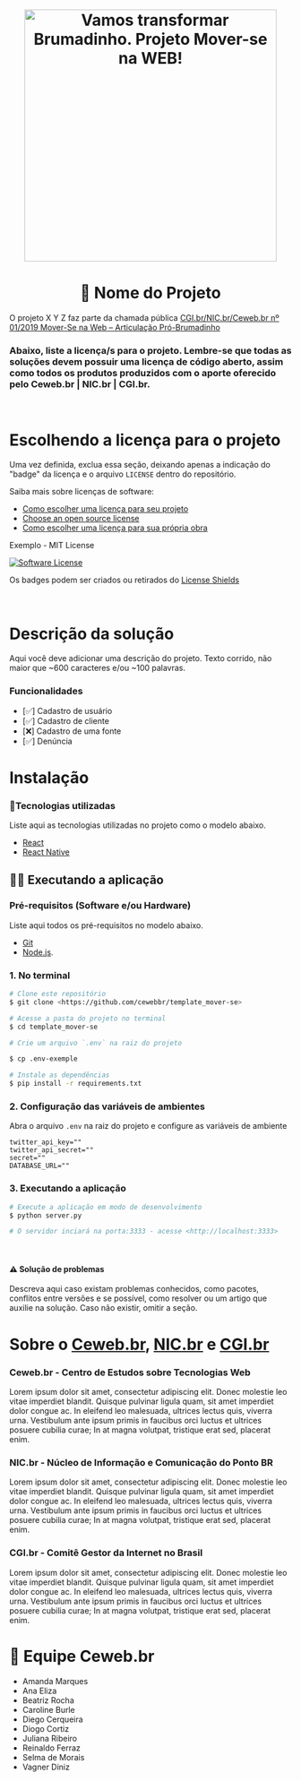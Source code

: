 <h1 align="center"><img src="https://ceweb.br/media/imgs/Moverse_na_Web_banner-site.jpg" alt="Vamos transformar Brumadinho. Projeto Mover-se na WEB!" width="450" height="auto"></h1>

<h1 align="center"> 🚀 Nome do Projeto </h1>

O projeto X Y Z faz parte da chamada pública [CGI.br/NIC.br/Ceweb.br nº 01/2019
Mover-Se na Web – Articulação Pró-Brumadinho](https://ceweb.br/projetos/chamada.html)

### Abaixo, liste a licença/s para o projeto. Lembre-se que todas as soluções devem possuir uma licença de código aberto, assim como todos os produtos produzidos com o aporte oferecido pelo Ceweb.br | NIC.br | CGI.br.

<br/>

# Escolhendo a licença para o projeto

Uma vez definida, exclua essa seção, deixando apenas a indicação do "badge" da licença e o arquivo `LICENSE` dentro do repositório.

Saiba mais sobre licenças de software:
- [Como escolher uma licença para seu projeto
](https://www.alura.com.br/artigos/como-escolher-uma-licenca-para-seu-projeto)
- [Choose an open source license](https://choosealicense.com/)
- [Como escolher uma licença para sua própria obra](https://www.gnu.org/licenses/license-recommendations.pt-br.html)

Exemplo - MIT License

[![Software License](https://img.shields.io/badge/license-MIT-lightgrey.svg)](https://github.com/mas-cli/mas/blob/main/LICENSE)

Os badges podem ser criados ou retirados do [License Shields](https://shields.io/category/license)

<br/>


#  Descrição da solução



Aqui você deve adicionar uma descrição do projeto. Texto corrido, não maior que ~600 caracteres e/ou ~100 palavras.

### Funcionalidades

- [✅] Cadastro de usuário
- [✅] Cadastro de cliente
- [❌] Cadastro de uma fonte
- [✅] Denúncia

#  Instalação

### 🔨Tecnologias utilizadas

Liste aqui as tecnologias utilizadas no projeto como o modelo abaixo.

- [React](https://pt-br.reactjs.org/)
- [React Native](https://reactnative.dev/)


## 🤳🏻 Executando a aplicação

### Pré-requisitos (Software e/ou Hardware)

Liste aqui todos os pré-requisitos no modelo abaixo.

- [Git](https://git-scm.com)
- [Node.js](https://nodejs.org/en/). 


### 1. No terminal

```bash
# Clone este repositório
$ git clone <https://github.com/cewebbr/template_mover-se>

# Acesse a pasta do projeto no terminal
$ cd template_mover-se

# Crie um arquivo `.env` na raiz do projeto

$ cp .env-exemple

# Instale as dependências
$ pip install -r requirements.txt

```

###  2. Configuração das variáveis de ambientes

Abra o arquivo `.env` na raiz do projeto e configure as variáveis de ambiente

```
twitter_api_key=""
twitter_api_secret=""
secret=""
DATABASE_URL=""
```
###  3. Executando a aplicação
```bash
# Execute a aplicação em modo de desenvolvimento
$ python server.py

# O servidor inciará na porta:3333 - acesse <http://localhost:3333>
```

</br>

#### ⚠ Solução de problemas

Descreva aqui caso existam problemas conhecidos, como pacotes, conflitos entre versões e se possível, como resolver ou um artigo que auxilie na solução. Caso não existir, omitir a seção.


# Sobre o [Ceweb.br](https://ceweb.br/sobre-o-ceweb-br/), [NIC.br](https://www.nic.br/sobre/) e [CGI.br](https://cgi.br/sobre/)

### Ceweb.br - Centro de Estudos sobre Tecnologias Web
Lorem ipsum dolor sit amet, consectetur adipiscing elit. Donec molestie leo vitae imperdiet blandit. Quisque pulvinar ligula quam, sit amet imperdiet dolor congue ac. In eleifend leo malesuada, ultrices lectus quis, viverra urna. Vestibulum ante ipsum primis in faucibus orci luctus et ultrices posuere cubilia curae; In at magna volutpat, tristique erat sed, placerat enim. 

### NIC.br - Núcleo de Informação e Comunicação do Ponto BR
Lorem ipsum dolor sit amet, consectetur adipiscing elit. Donec molestie leo vitae imperdiet blandit. Quisque pulvinar ligula quam, sit amet imperdiet dolor congue ac. In eleifend leo malesuada, ultrices lectus quis, viverra urna. Vestibulum ante ipsum primis in faucibus orci luctus et ultrices posuere cubilia curae; In at magna volutpat, tristique erat sed, placerat enim. 

### CGI.br - Comitê Gestor da Internet no Brasil
Lorem ipsum dolor sit amet, consectetur adipiscing elit. Donec molestie leo vitae imperdiet blandit. Quisque pulvinar ligula quam, sit amet imperdiet dolor congue ac. In eleifend leo malesuada, ultrices lectus quis, viverra urna. Vestibulum ante ipsum primis in faucibus orci luctus et ultrices posuere cubilia curae; In at magna volutpat, tristique erat sed, placerat enim. 


# 👥 Equipe Ceweb.br

<ul>
    <li>Amanda Marques</li> 
    <li>Ana Eliza</li>
    <li>Beatriz Rocha</li>
    <li>Caroline Burle</li>
    <li>Diego Cerqueira</li>
    <li>Diogo Cortiz</li>
    <li>Juliana Ribeiro</li>
    <li>Reinaldo Ferraz</li>
    <li>Selma de Morais</li>
    <li>Vagner Diniz</li>
</ul>
